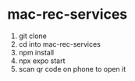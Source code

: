 # mac-rec-services

1. git clone
2. cd into mac-rec-services
3. npm install
4. npx expo start
5. scan qr code on phone to open it
